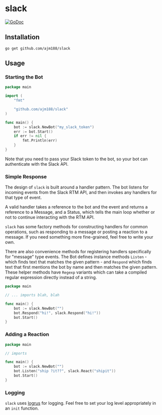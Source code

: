 # slack

[![GoDoc](https://godoc.org/github.com/ajm188/slack?status.svg)](https://godoc.org/github.com/ajm188/slack)

## Installation

`go get github.com/ajm188/slack`

## Usage

### Starting the Bot

```go
package main

import (
    "fmt"

    "github.com/ajm188/slack"
)

func main() {
    bot := slack.NewBot("my_slack_token")
    err := bot.Start()
    if err != nil {
        fmt.Println(err)
    }
}
```

Note that you need to pass your Slack token to the bot, so your bot can
authenticate with the Slack API.

### Simple Response

The design of `slack` is built around a handler pattern. The bot listens for
incoming events from the Slack RTM API, and then invokes any handlers for that
type of event.

A valid handler takes a reference to the bot and the event and returns a
reference to a Message, and a Status, which tells the main loop whether or not
to continue interacting with the RTM API.

`slack` has some factory methods for constructing handlers for common
operations, such as responding to a message or posting a reaction to a message.
If you need something more fine-grained, feel free to write your own.

There are also convenience methods for registering handlers specifically for
"message" type events. The Bot defines instance methods `Listen` - which finds
text that matches the given pattern - and `Respond` which finds text that first
mentions the bot by name and then matches the given pattern. These helper
methods have `Regexp` variants which can take a compiled regular expression
directly instead of a string.

```go
package main

// ... imports blah, blah

func main() {
    bot := slack.NewBot("")
    bot.Respond("hi!", slack.Respond("hi!"))
    bot.Start()
}
```

### Adding a Reaction

```go
package main

// imports

func main() {
    bot := slack.NewBot("")
    bot.Listen("ship ?it??", slack.React("shipit"))
    bot.Start()
}
```

### Logging

`slack` uses [logrus](https://github.com/Sirupsen/logrus) for logging. Feel
free to set your log level appropriately in an `init` function.
